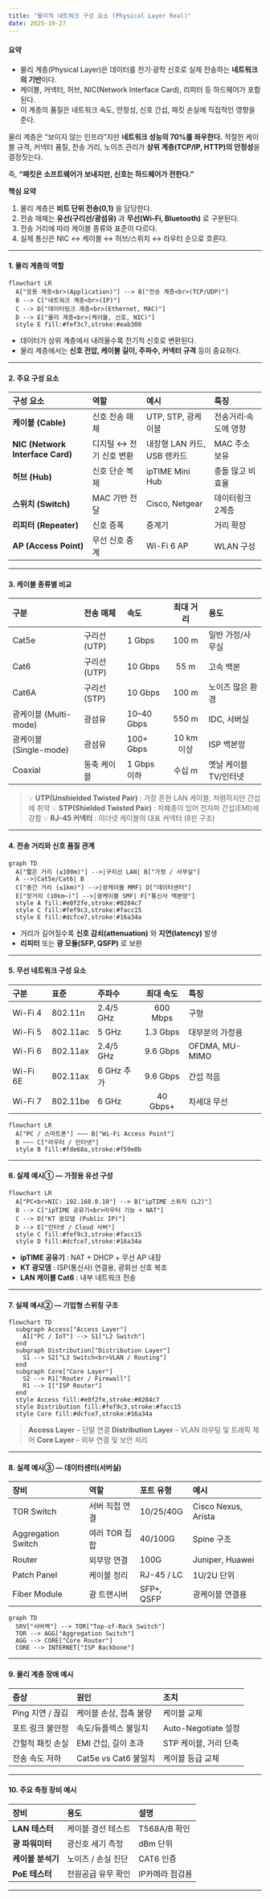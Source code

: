```yaml
---
title: "물리적 네트워크 구성 요소 (Physical Layer Real)"
date: 2025-10-27
---
```


#### 요약
- 물리 계층(Physical Layer)은 데이터를 전기·광학 신호로 실제 전송하는 **네트워크의 기반**이다.  
- 케이블, 커넥터, 허브, NIC(Network Interface Card), 리피터 등 하드웨어가 포함된다.  
- 이 계층의 품질은 네트워크 속도, 안정성, 신호 간섭, 패킷 손실에 직접적인 영향을 준다.

물리 계층은 “보이지 않는 인프라”지만 **네트워크 성능의 70%를 좌우한다.**
적절한 케이블 규격, 커넥터 품질, 전송 거리, 노이즈 관리가
**상위 계층(TCP/IP, HTTP)의 안정성**을 결정짓는다.

즉, **“패킷은 소프트웨어가 보내지만, 신호는 하드웨어가 전한다.”**

**핵심 요약**
1. 물리 계층은 **비트 단위 전송(0,1)** 을 담당한다.  
2. 전송 매체는 **유선(구리선/광섬유)** 과 **무선(Wi-Fi, Bluetooth)** 로 구분된다.  
3. 전송 거리에 따라 케이블 종류와 표준이 다르다.  
4. 실제 통신은 NIC ↔ 케이블 ↔ 허브/스위치 ↔ 라우터 순으로 흐른다.

---

#### 1. 물리 계층의 역할

```mermaid
flowchart LR
  A["응용 계층<br>(Application)"] --> B["전송 계층<br>(TCP/UDP)"]
  B --> C["네트워크 계층<br>(IP)"]
  C --> D["데이터링크 계층<br>(Ethernet, MAC)"]
  D --> E["물리 계층<br>(케이블, 신호, NIC)"]
  style E fill:#fef3c7,stroke:#eab308
```

* 데이터가 상위 계층에서 내려올수록 전기적 신호로 변환된다.
* 물리 계층에서는 **신호 전압, 케이블 길이, 주파수, 커넥터 규격** 등이 중요하다.

---

#### 2. 주요 구성 요소

| 구성 요소                            | 역할             | 예시                  | 특징          |
| :------------------------------- | :------------- | :------------------ | :---------- |
| **케이블 (Cable)**                  | 신호 전송 매체       | UTP, STP, 광케이블      | 전송거리·속도에 영향 |
| **NIC (Network Interface Card)** | 디지털 ↔ 전기 신호 변환 | 내장형 LAN 카드, USB 랜카드 | MAC 주소 보유   |
| **허브 (Hub)**                     | 신호 단순 복제       | ipTIME Mini Hub     | 충돌 많고 비효율   |
| **스위치 (Switch)**                 | MAC 기반 전달      | Cisco, Netgear      | 데이터링크 2계층   |
| **리피터 (Repeater)**               | 신호 증폭          | 중계기                 | 거리 확장       |
| **AP (Access Point)**            | 무선 신호 중계       | Wi-Fi 6 AP          | WLAN 구성     |

---

#### 3. 케이블 종류별 비교

| 구분                 | 전송 매체    | 속도         |   최대 거리  | 용도           |
| :----------------- | :------- | :--------- | :------: | :----------- |
| Cat5e              | 구리선(UTP) | 1 Gbps     |   100 m  | 일반 가정/사무실    |
| Cat6               | 구리선(UTP) | 10 Gbps    |   55 m   | 고속 백본        |
| Cat6A              | 구리선(STP) | 10 Gbps    |   100 m  | 노이즈 많은 환경    |
| 광케이블 (Multi-mode)  | 광섬유      | 10–40 Gbps |   550 m  | IDC, 서버실     |
| 광케이블 (Single-mode) | 광섬유      | 100+ Gbps  | 10 km 이상 | ISP 백본망      |
| Coaxial            | 동축 케이블   | 1 Gbps 이하  |   수십 m   | 옛날 케이블TV/인터넷 |

> 💡 **UTP(Unshielded Twisted Pair)** : 가장 흔한 LAN 케이블, 저렴하지만 간섭에 취약
> 💡 **STP(Shielded Twisted Pair)** : 차폐층이 있어 전자파 간섭(EMI)에 강함
> 💡 **RJ-45 커넥터** : 이더넷 케이블의 대표 커넥터 (8핀 구조)

---

#### 4. 전송 거리와 신호 품질 관계

```mermaid
graph TD
  A["짧은 거리 (≤100m)"] -->|구리선 LAN| B["가정 / 사무실"]
  A -->|Cat5e/Cat6| B
  C["중간 거리 (≤1km)"] -->|광케이블 MMF| D["데이터센터"]
  E["장거리 (10km~)"] -->|광케이블 SMF| F["통신사 백본망"]
  style A fill:#e0f2fe,stroke:#0284c7
  style C fill:#fef9c3,stroke:#facc15
  style E fill:#dcfce7,stroke:#16a34a
```

* 거리가 길어질수록 **신호 감쇠(attenuation)** 와 **지연(latency)** 발생
* **리피터** 또는 **광 모듈(SFP, QSFP)** 로 보완

---

#### 5. 무선 네트워크 구성 요소

| 구분       | 표준       | 주파수       |   최대 속도  | 특징             |
| :------- | :------- | :-------- | :------: | :------------- |
| Wi-Fi 4  | 802.11n  | 2.4/5 GHz | 600 Mbps | 구형             |
| Wi-Fi 5  | 802.11ac | 5 GHz     | 1.3 Gbps | 대부분의 가정용       |
| Wi-Fi 6  | 802.11ax | 2.4/5 GHz | 9.6 Gbps | OFDMA, MU-MIMO |
| Wi-Fi 6E | 802.11ax | 6 GHz 추가  | 9.6 Gbps | 간섭 적음          |
| Wi-Fi 7  | 802.11be | 6 GHz     | 40 Gbps+ | 차세대 무선         |

```mermaid
flowchart LR
  A["PC / 스마트폰"] ~~~ B["Wi-Fi Access Point"]
  B ~~~ C["라우터 / 인터넷"]
  style B fill:#fde68a,stroke:#f59e0b
```

---

#### 6. 실제 예시① — 가정용 유선 구성

```mermaid
flowchart LR
  A["PC<br>NIC: 192.168.0.10"] --> B["ipTIME 스위치 (L2)"]
  B --> C["ipTIME 공유기<br>라우터 기능 + NAT"]
  C --> D["KT 광모뎀 (Public IP)"]
  D --> E["인터넷 / Cloud 서버"]
  style C fill:#fef9c3,stroke:#facc15
  style D fill:#dcfce7,stroke:#16a34a
```

* **ipTIME 공유기** : NAT + DHCP + 무선 AP 내장
* **KT 광모뎀** : ISP(통신사) 연결용, 광회선 신호 복조
* **LAN 케이블 Cat6** : 내부 네트워크 전송

---

#### 7. 실제 예시② — 기업형 스위칭 구조

```mermaid
flowchart TD
  subgraph Access["Access Layer"]
    A1["PC / IoT"] --> S1["L2 Switch"]
  end
  subgraph Distribution["Distribution Layer"]
    S1 --> S2["L3 Switch<br>VLAN / Routing"]
  end
  subgraph Core["Core Layer"]
    S2 --> R1["Router / Firewall"]
    R1 --> I["ISP Router"]
  end
  style Access fill:#e0f2fe,stroke:#0284c7
  style Distribution fill:#fef9c3,stroke:#facc15
  style Core fill:#dcfce7,stroke:#16a34a
```

> **Access Layer** – 단말 연결
> **Distribution Layer** – VLAN 라우팅 및 트래픽 제어
> **Core Layer** – 외부 연결 및 보안 처리

---

#### 8. 실제 예시③ — 데이터센터(서버실)

| 장비                 | 역할        | 포트 유형      | 예시                  |
| :----------------- | :-------- | :--------- | :------------------ |
| TOR Switch         | 서버 직접 연결  | 10/25/40G  | Cisco Nexus, Arista |
| Aggregation Switch | 여러 TOR 집합 | 40/100G    | Spine 구조            |
| Router             | 외부망 연결    | 100G       | Juniper, Huawei     |
| Patch Panel        | 케이블 정리    | RJ-45 / LC | 1U/2U 단위            |
| Fiber Module       | 광 트랜시버    | SFP+, QSFP | 광케이블 연결용            |

```mermaid
graph TD
  SRV["서버랙"] --> TOR["Top-of-Rack Switch"]
  TOR --> AGG["Aggregation Switch"]
  AGG --> CORE["Core Router"]
  CORE --> INTERNET["ISP Backbone"]
```

---

#### 9. 물리 계층 장애 예시

| 증상           | 원인                | 조치                |
| :----------- | :---------------- | :---------------- |
| Ping 지연 / 끊김 | 케이블 손상, 접촉 불량     | 케이블 교체            |
| 포트 링크 불안정    | 속도/듀플렉스 불일치       | Auto-Negotiate 설정 |
| 간헐적 패킷 손실    | EMI 간섭, 길이 초과     | STP 케이블, 거리 단축    |
| 전송 속도 저하     | Cat5e vs Cat6 불일치 | 케이블 등급 교체         |

---

#### 10. 주요 측정 장비 예시

| 장비          | 용도          | 설명         |
| :---------- | :---------- | :--------- |
| **LAN 테스터** | 케이블 결선 테스트  | T568A/B 확인 |
| **광 파워미터**  | 광신호 세기 측정   | dBm 단위     |
| **케이블 분석기** | 노이즈 / 손실 진단 | CAT6 인증    |
| **PoE 테스터** | 전원공급 유무 확인  | IP카메라 점검용  |

---

